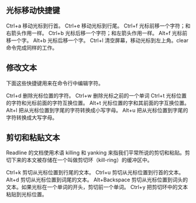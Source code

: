 ## 光标移动快捷键
Ctrl+a	移动光标到行首。
Ctrl+e	移动光标到行尾。
Ctrl+f	光标前移一个字符；和右箭头作用一样。
Ctrl+b	光标后移一个字符；和左箭头作用一样。
Alt+f	光标前移一个字。
Alt+b	光标后移一个字。
Ctrl+l	清空屏幕，移动光标到左上角。clear 命令完成同样的工作。

## 修改文本
下面这些快捷键用来在命令行中编辑字符。

Ctrl+d	删除光标位置的字符。
Ctrl+w  删除光标之前的一个单词
Ctrl+t	光标位置的字符和光标前面的字符互换位置。
Alt+t	光标位置的字和其前面的字互换位置。
Alt+l	把从光标位置到字尾的字符转换成小写字母。
Alt+u	把从光标位置到字尾的字符转换成大写字母。

## 剪切和粘贴文本
Readline 的文档使用术语 killing 和 yanking 来指我们平常所说的剪切和粘贴。剪切下来的本文被存储在一个叫做剪切环（kill-ring）的缓冲区中。

Ctrl+k	剪切从光标位置到行尾的文本。
Ctrl+u	剪切从光标位置到行首的文本。
Alt+d	剪切从光标位置到词尾的文本。
Alt+Backspace	剪切从光标位置到词头的文本。如果光标在一个单词的开头，剪切前一个单词。
Ctrl+y	把剪切环中的文本粘贴到光标位置。